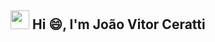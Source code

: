 <h2><img src="https://emojis.slackmojis.com/emojis/images/1643514974/10003/catjam.gif?1643514974"
      width="30"/> Hi 😄, I'm João Vitor Ceratti <a href="https://giphy.com/gifs/dan-bahia-uzpjgAYcspoLqcXUlT" </a></h2>

<!--
**JoaoCeratti/JoaoCeratti** is a ✨ _special_ ✨ repository because its `README.md` (this file) appears on your GitHub profile.

Here are some ideas to get you started:

- 🔭 I’m currently working on ...
- 🌱 I’m currently learning ...
- 👯 I’m looking to collaborate on ...
- 🤔 I’m looking for help with ...
- 💬 Ask me about ...
- 📫 How to reach me: ...
- 😄 Pronouns: ...
- ⚡ Fun fact: ...
-->
